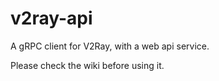 # v2ray-api

A gRPC client for V2Ray, with a web api service.

Please check the wiki before using it.